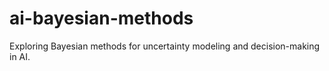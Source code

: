 # ai-bayesian-methods
Exploring Bayesian methods for uncertainty modeling and decision-making in AI.
